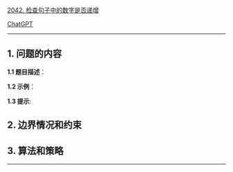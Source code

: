 [2042. 检查句子中的数字是否递增](https://leetcode.cn/problems/check-if-numbers-are-ascending-in-a-sentence)

[ChatGPT](chat.openai.com)

---

## 1. 问题的内容
**1.1 题目描述**：

**1.2 示例**：

**1.3 提示**:

## 2. 边界情况和约束


## 3. 算法和策略

---

